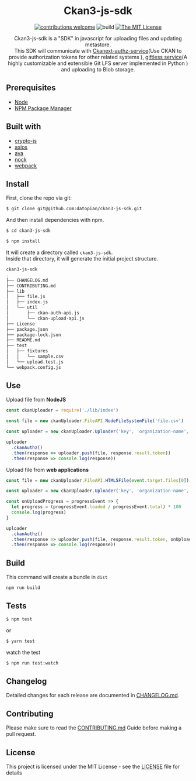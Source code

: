 <div align="center">

# Ckan3-js-sdk

[![contributions welcome](https://img.shields.io/badge/contributions-welcome-brightgreen.svg?style=flat)](https://github.com/datopian/ckan3-js-sdk/issues)
![build](https://github.com/datopian/ckan3-js-sdk/workflows/ckan3-js-sdk%20actions/badge.svg)
[![The MIT License](https://img.shields.io/badge/license-MIT-blue.svg?style=flat-square)](http://opensource.org/licenses/MIT)


Ckan3-js-sdk is a "SDK" in javascript for uploading files and updating metastore.<br> This SDK will communicate with [Ckanext-authz-service](https://github.com/datopian/ckanext-authz-service)(Use CKAN to provide authorization tokens for other related systems
), [giftless service](https://github.com/datopian/giftless)(A highly customizable and extensible Git LFS server implemented in Python
) and uploading to Blob storage.

</div>

## Prerequisites

- [Node](https://nodejs.org/en/)
- [NPM Package Manager](https://www.npmjs.com/)

## Built with

- [crypto-js](https://cryptojs.gitbook.io/docs/)
- [axios](https://github.com/axios/axios)
- [ava](https://github.com/avajs/ava)
- [nock](https://github.com/nock/nock)
- [webpack](https://webpack.js.org/)

## Install

First, clone the repo via git:

```bash
$ git clone git@github.com:datopian/ckan3-js-sdk.git
```

And then install dependencies with npm.

```bash
$ cd ckan3-js-sdk
```

```bash
$ npm install
```

It will create a directory called `ckan3-js-sdk`.<br>
Inside that directory, it will generate the initial project structure.

```bash
ckan3-js-sdk
.
├── CHANGELOG.md
├── CONTRIBUTING.md
├── lib
│   ├── file.js
│   ├── index.js
│   └── util
│       ├── ckan-auth-api.js
│       └── ckan-upload-api.js
├── License
├── package.json
├── package-lock.json
├── README.md
├── test
│   ├── fixtures
│   │   └── sample.csv
│   └── upload.test.js
└── webpack.config.js
```

## Use

Upload file from **NodeJS**

```js
const ckanUploader = require('./lib/index')

const file = new ckanUploader.FileAPI.NodeFileSystemFile('file.csv')

const uploader = new ckanUploader.Uploader('key', 'organization-name', 'dataset-name', 'api')

uploader
  .ckanAuthz()
  .then(response => uploader.push(file, response.result.token))
  .then(response => console.log(response))
```

Upload file from **web applications**

```js
const file = new ckanUploader.FileAPI.HTML5File(event.target.files[0])

const uploader = new ckanUploader.Uploader('key', 'organization-name', 'dataset-name', 'api')

const onUploadProgress = progressEvent => {
  let progress = (progressEvent.loaded / progressEvent.total) * 100
  console.log(progress)
}

uploader
  .ckanAuthz()
  .then(response => uploader.push(file, response.result.token, onUploadProgress))
  .then(response => console.log(response))
```

## Build

This command will create a bundle in `dist`

```
npm run build
```

## Tests

```bash
$ npm test
```

or

```bash
$ yarn test
```

watch the test

```bash
$ npm run test:watch
```

## Changelog

Detailed changes for each release are documented in [CHANGELOG.md](CHANGELOG.md).

## Contributing

Please make sure to read the [CONTRIBUTING.md](CONTRIBUTING.md) Guide before making a pull request.

## License

This project is licensed under the MIT License - see the [LICENSE](License) file for details
